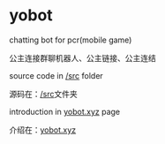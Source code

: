 # yobot

chatting bot for pcr(mobile game)

公主连接群聊机器人、公主链接、公主连结

source code in [/src](./src/client) folder

源码在：[/src](./src/client)文件夹

introduction in [yobot.xyz](https://yobot.xyz/) page

介绍在：[yobot.xyz](https://yobot.xyz/)
